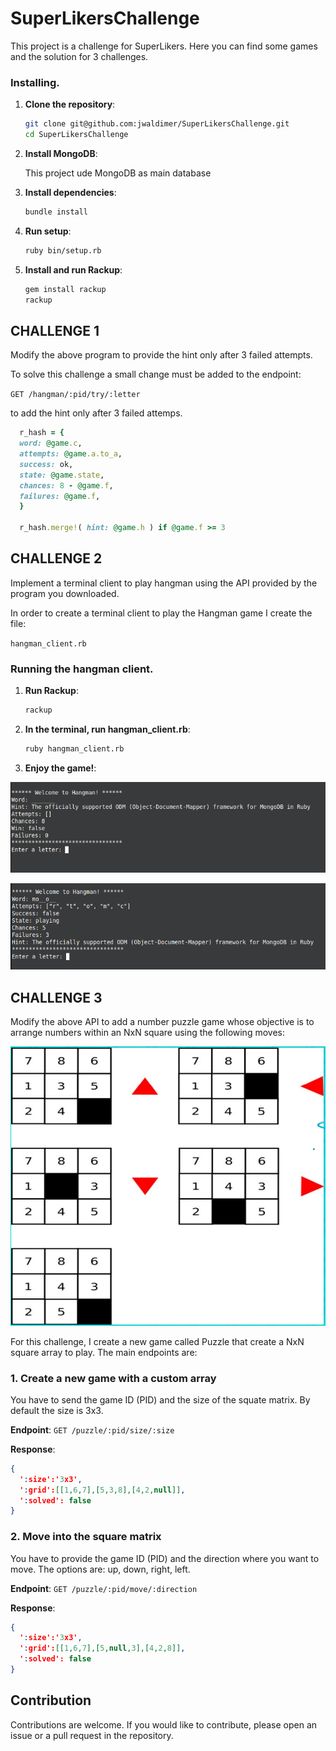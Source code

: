 # SuperLikersChallenge

This project is a challenge for SuperLikers. Here you can find some games and the solution for 3 challenges.

### Installing.

1. **Clone the repository**:
    ```bash
    git clone git@github.com:jwaldimer/SuperLikersChallenge.git
    cd SuperLikersChallenge
    ```

2. **Install MongoDB**:

    This project ude MongoDB as main database

3. **Install dependencies**:
    ```bash
    bundle install
    ```
3. **Run setup**:
    ```bash
    ruby bin/setup.rb
    ```
4. **Install and run Rackup**:
    ```bash
    gem install rackup
    rackup
    ```
## CHALLENGE 1

Modify the above program to provide the hint only after 3 failed attempts.

To solve this challenge a small change must be added to the endpoint:

`GET /hangman/:pid/try/:letter`

to add the hint only after 3 failed attemps.

```ruby
  r_hash = {
  word: @game.c,
  attempts: @game.a.to_a,
  success: ok,
  state: @game.state,
  chances: 8 - @game.f,
  failures: @game.f,
  }

  r_hash.merge!( hint: @game.h ) if @game.f >= 3
```
## CHALLENGE 2

Implement a terminal client to play hangman using the API provided by the program you downloaded.

In order to create a terminal client to play the Hangman game I create the file:

`hangman_client.rb`

### Running the hangman client.

1. **Run Rackup**:
    ```bash
    rackup
    ```
2. **In the terminal, run hangman_client.rb**:
    ```bash
    ruby hangman_client.rb
    ```
3. **Enjoy the game!**:

![ER Model](hangman-client.png)

![ER Model](hangman-client2.png)

## CHALLENGE 3

Modify the above API to add a number puzzle game whose objective is to arrange numbers within an NxN square using the following moves:

![ER Model](image.png)

For this challenge, I create a new game called Puzzle that create a NxN square array to play. The main endpoints are:

### 1. Create a new game with a custom array
You have to send the game ID (PID) and the size of the squate matrix. By default the size is 3x3.

**Endpoint**: `GET /puzzle/:pid/size/:size`

**Response**:
```json
{
  ':size':'3x3',
  ':grid':[[1,6,7],[5,3,8],[4,2,null]],
  ':solved': false
}
```

### 2. Move into the square matrix
You have to provide the game ID (PID) and the direction where you want to move. The options are: up, down, right, left.

**Endpoint**: `GET /puzzle/:pid/move/:direction`

**Response**:
```json
{
  ':size':'3x3',
  ':grid':[[1,6,7],[5,null,3],[4,2,8]],
  ':solved': false
}
```
## Contribution
Contributions are welcome. If you would like to contribute, please open an issue or a pull request in the repository.
